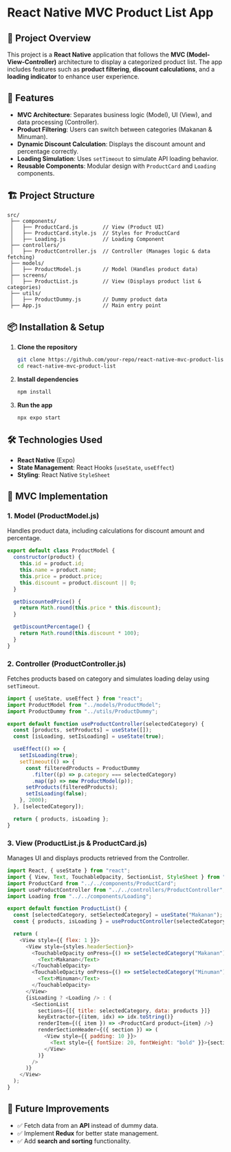# React Native MVC Product List App

## 📌 Project Overview
This project is a **React Native** application that follows the **MVC (Model-View-Controller)** architecture to display a categorized product list. The app includes features such as **product filtering**, **discount calculations**, and a **loading indicator** to enhance user experience.

## 🚀 Features
- **MVC Architecture**: Separates business logic (Model), UI (View), and data processing (Controller).
- **Product Filtering**: Users can switch between categories (Makanan & Minuman).
- **Dynamic Discount Calculation**: Displays the discount amount and percentage correctly.
- **Loading Simulation**: Uses `setTimeout` to simulate API loading behavior.
- **Reusable Components**: Modular design with `ProductCard` and `Loading` components.

## 🏗 Project Structure
```
src/
 ├── components/
 │   ├── ProductCard.js        // View (Product UI)
 │   ├── ProductCard.style.js  // Styles for ProductCard
 │   ├── Loading.js            // Loading Component
 ├── controllers/
 │   ├── ProductController.js  // Controller (Manages logic & data fetching)
 ├── models/
 │   ├── ProductModel.js       // Model (Handles product data)
 ├── screens/
 │   ├── ProductList.js        // View (Displays product list & categories)
 ├── utils/
 │   ├── ProductDummy.js       // Dummy product data
 ├── App.js                    // Main entry point
```

## 📦 Installation & Setup
1. **Clone the repository**
   ```sh
   git clone https://github.com/your-repo/react-native-mvc-product-list.git
   cd react-native-mvc-product-list
   ```
2. **Install dependencies**
   ```sh
   npm install
   ```
3. **Run the app**
   ```sh
   npx expo start
   ```

## 🛠 Technologies Used
- **React Native** (Expo)
- **State Management**: React Hooks (`useState`, `useEffect`)
- **Styling**: React Native `StyleSheet`

## 📜 MVC Implementation
### **1. Model (ProductModel.js)**
Handles product data, including calculations for discount amount and percentage.
```javascript
export default class ProductModel {
  constructor(product) {
    this.id = product.id;
    this.name = product.name;
    this.price = product.price;
    this.discount = product.discount || 0;
  }

  getDiscountedPrice() {
    return Math.round(this.price * this.discount);
  }

  getDiscountPercentage() {
    return Math.round(this.discount * 100);
  }
}
```

### **2. Controller (ProductController.js)**
Fetches products based on category and simulates loading delay using `setTimeout`.
```javascript
import { useState, useEffect } from "react";
import ProductModel from "../models/ProductModel";
import ProductDummy from "../utils/ProductDummy";

export default function useProductController(selectedCategory) {
  const [products, setProducts] = useState([]);
  const [isLoading, setIsLoading] = useState(true);

  useEffect(() => {
    setIsLoading(true);
    setTimeout(() => {
      const filteredProducts = ProductDummy
        .filter((p) => p.category === selectedCategory)
        .map((p) => new ProductModel(p));
      setProducts(filteredProducts);
      setIsLoading(false);
    }, 2000);
  }, [selectedCategory]);

  return { products, isLoading };
}
```

### **3. View (ProductList.js & ProductCard.js)**
Manages UI and displays products retrieved from the Controller.
```javascript
import React, { useState } from "react";
import { View, Text, TouchableOpacity, SectionList, StyleSheet } from "react-native";
import ProductCard from "../../components/ProductCard";
import useProductController from "../../controllers/ProductController";
import Loading from "../../components/Loading";

export default function ProductList() {
  const [selectedCategory, setSelectedCategory] = useState("Makanan");
  const { products, isLoading } = useProductController(selectedCategory);

  return (
    <View style={{ flex: 1 }}>
      <View style={styles.headerSection}>
        <TouchableOpacity onPress={() => setSelectedCategory("Makanan")} style={styles.btn}>
          <Text>Makanan</Text>
        </TouchableOpacity>
        <TouchableOpacity onPress={() => setSelectedCategory("Minuman")} style={styles.btn}>
          <Text>Minuman</Text>
        </TouchableOpacity>
      </View>
      {isLoading ? <Loading /> : (
        <SectionList
          sections={[{ title: selectedCategory, data: products }]}
          keyExtractor={(item, idx) => idx.toString()}
          renderItem={({ item }) => <ProductCard product={item} />}
          renderSectionHeader={({ section }) => (
            <View style={{ padding: 10 }}>
              <Text style={{ fontSize: 20, fontWeight: "bold" }}>{section.title}</Text>
            </View>
          )}
        />
      )}
    </View>
  );
}
```

## 🎯 Future Improvements
- ✅ Fetch data from an **API** instead of dummy data.
- ✅ Implement **Redux** for better state management.
- ✅ Add **search and sorting** functionality.

